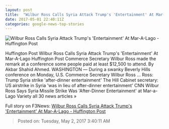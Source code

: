 ```yaml
---
layout: post
title:  "Wilbur Ross Calls Syria Attack Trump's 'Entertainment' At Mar-A-Lago - Huffington Post"
date: 2017-05-01 22:40:11Z
categories: google-news-top-stories
---
```


![Wilbur Ross Calls Syria Attack Trump's 'Entertainment' At Mar-A-Lago - Huffington Post](http://img.huffingtonpost.com/asset//5907b9db1400002500a9ce7d.jpeg)

Huffington Post Wilbur Ross Calls Syria Attack Trump's 'Entertainment' At Mar-A-Lago Huffington Post Commerce Secretary Wilbur Ross made the remark at a conference some people paid at least $12,500 to attend. By Akbar Shahid Ahmed. WASHINGTON ― During a swanky Beverly Hills conference on Monday, U.S. Commerce Secretary Wilbur Ross ... Ross: Trump Syria strike 'after-dinner entertainment' The Hill Cabinet secretary: US airstrike in Syria 'was in lieu of after-dinner entertainment' CNN Wilbur Ross Says Syria Missile Strike Was 'After-Dinner Entertainment' at Mar-a-Lago Variety all 30 news articles »


Full story on F3News: [Wilbur Ross Calls Syria Attack Trump's 'Entertainment' At Mar-A-Lago - Huffington Post](http://www.f3nws.com/n/huzEbE)

> Posted on: Tuesday, May 2, 2017 3:40:11 AM
